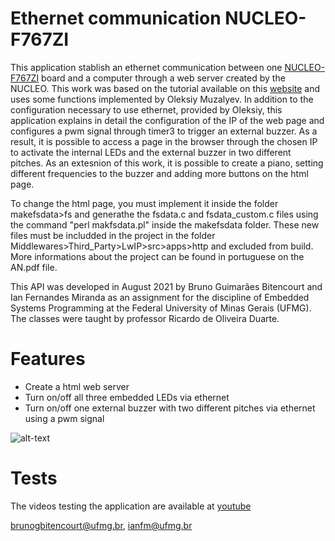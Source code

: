 # Ethernet communication NUCLEO-F767ZI

This application stablish an ethernet communication between one [NUCLEO-F767ZI](https://www.st.com/en/evaluation-tools/nucleo-f767zi.html) board and a computer through a web server created by the NUCLEO. This work was based on the tutorial available on this [website](http://ausleuchtung.ch/stm32-nucleo-f767zi-web-server/) and uses some functions implemented by Oleksiy Muzalyev. In addition to the configuration necessary to use ethernet, provided by Oleksiy, this application explains in detail the configuration of the IP of the web page and configures a pwm signal through timer3 to trigger an external buzzer. As a result, it is possible to access a page in the browser through the chosen IP to activate the internal LEDs and  the external buzzer in two different pitches. As an extesnion of this work, it is possible to create a piano, setting different frequencies to the buzzer and adding more buttons on the html page.

To change the html page, you must implement it inside the folder makefsdata>fs and generathe the fsdata.c and fsdata_custom.c files using the command "perl makfsdata.pl" inside the makefsdata folder. These new files must be includded in the project in the folder Middlewares>Third_Party>LwIP>src>apps>http and excluded from build. More informations about the project can be found in portuguese on the AN.pdf file.

This API was developed in August 2021 by Bruno Guimarães Bitencourt and Ian Fernandes Miranda as an assignment for the discipline of Embedded Systems Programming at the Federal University of Minas Gerais (UFMG). The classes were taught by professor Ricardo de Oliveira Duarte.

# Features
* Create a html web server 
* Turn on/off all three embedded LEDs via ethernet
* Turn on/off one external buzzer with two different pitches via ethernet using a pwm signal

![alt-text](https://github.com/ianfmir/Ethernet_application_stm32/blob/main/Test_LEDs.gif)

# Tests
The videos testing the application are available at [youtube](https://youtube.com/playlist?list=PL8WsQAWlkRIEzk8TU-czDBvDHBigMxnuq)


[brunogbitencourt@ufmg.br](mailto:brunogbitencourt@ufmg.br), [ianfm@ufmg.br](mailto:ianfm@ufmg.br)
